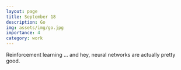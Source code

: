 ```yaml
---
layout: page
title: September 18
description: Go
img: assets/img/go.jpg
importance: 4
category: work
---
```


Reinforcement learning ... and hey, neural networks are actually pretty good.
